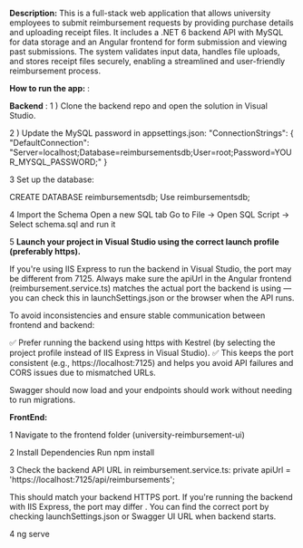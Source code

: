 **Description:**  This is a full-stack web application that allows university employees to submit reimbursement requests by providing purchase details and uploading receipt files. It includes a .NET 6 backend API with MySQL for data storage and an Angular frontend for form submission and viewing past submissions. The system validates input data, handles file uploads, and stores receipt files securely, enabling a streamlined and user-friendly reimbursement process.


**How to run the app:** : 


**Backend** :
1  )  Clone the backend repo and open the solution in Visual Studio.

   
2  )  Update the MySQL password in appsettings.json:
"ConnectionStrings": {
  "DefaultConnection": "Server=localhost;Database=reimbursementsdb;User=root;Password=YOUR_MYSQL_PASSWORD;"
}


3  Set up the database:


CREATE DATABASE reimbursementsdb;
Use reimbursementsdb;


4  Import the Schema
Open a new SQL tab
Go to File -> Open SQL Script -> Select schema.sql and run it


5  **Launch your project in Visual Studio using the correct launch profile (preferably https).**

   
If you're using IIS Express to run the backend in Visual Studio, the port may be different from 7125. Always make sure the apiUrl in the Angular frontend (reimbursement.service.ts) matches the actual port the backend is using — you can check this in launchSettings.json or the browser when the API runs.


To avoid inconsistencies and ensure stable communication between frontend and backend:

✅ Prefer running the backend using https with Kestrel (by selecting the project profile instead of IIS Express in Visual Studio).
✅ This keeps the port consistent (e.g., https://localhost:7125) and helps you avoid API failures and CORS issues due to mismatched URLs.


Swagger should now load and your endpoints should work without needing to run migrations.


**FrontEnd:**


1  Navigate to the frontend folder  (university-reimbursement-ui)


2  Install Dependencies 
Run npm install


3  Check the backend API URL in reimbursement.service.ts:
private apiUrl = 'https://localhost:7125/api/reimbursements';


This should match your backend HTTPS port.  If you're running the backend with IIS Express, the port may differ . 
You can find the correct port by checking launchSettings.json or Swagger UI URL when backend starts.


4  ng serve 








